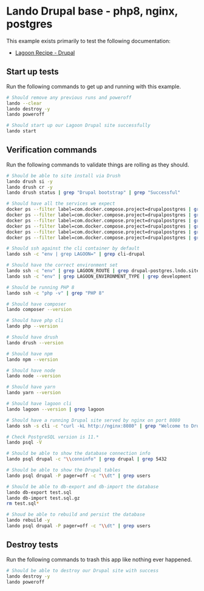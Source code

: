 Lando Drupal base - php8, nginx, postgres
=========================================

This example exists primarily to test the following documentation:

* [Lagoon Recipe - Drupal](https://docs.lando.dev/config/lagoon.html)

Start up tests
--------------

Run the following commands to get up and running with this example.

```bash
# Should remove any previous runs and poweroff
lando --clear
lando destroy -y
lando poweroff

# Should start up our Lagoon Drupal site successfully
lando start
```

Verification commands
---------------------

Run the following commands to validate things are rolling as they should.

```bash
# Should be able to site install via Drush
lando drush si -y
lando drush cr -y
lando drush status | grep "Drupal bootstrap" | grep "Successful"

# Should have all the services we expect
docker ps --filter label=com.docker.compose.project=drupalpostgres | grep Up | grep drupalpostgres_nginx_1
docker ps --filter label=com.docker.compose.project=drupalpostgres | grep Up | grep drupalpostgres_postgres_1
docker ps --filter label=com.docker.compose.project=drupalpostgres | grep Up | grep drupalpostgres_mailhog_1
docker ps --filter label=com.docker.compose.project=drupalpostgres | grep Up | grep drupalpostgres_php_1
docker ps --filter label=com.docker.compose.project=drupalpostgres | grep Up | grep drupalpostgres_cli_1
docker ps --filter label=com.docker.compose.project=drupalpostgres | grep Up | grep drupalpostgres_lagooncli_1

# Should ssh against the cli container by default
lando ssh -c "env | grep LAGOON=" | grep cli-drupal

# Should have the correct environment set
lando ssh -c "env" | grep LAGOON_ROUTE | grep drupal-postgres.lndo.site
lando ssh -c "env" | grep LAGOON_ENVIRONMENT_TYPE | grep development

# Should be running PHP 8
lando ssh -c "php -v" | grep "PHP 8"

# Should have composer
lando composer --version

# Should have php cli
lando php --version

# Should have drush
lando drush --version

# Should have npm
lando npm --version

# Should have node
lando node --version

# Should have yarn
lando yarn --version

# Should have lagoon cli
lando lagoon --version | grep lagoon

# Should have a running Drupal site served by nginx on port 8080
lando ssh -s cli -c "curl -kL http://nginx:8080" | grep "Welcome to Drush Site-Install"

# Check PostgreSQL version is 11.*
lando psql -V

# Should be able to show the database connection info
lando psql drupal -c "\\conninfo" | grep drupal | grep 5432

# Should be able to show the Drupal tables
lando psql drupal -P pager=off -c "\\dt" | grep users

# Should be able to db-export and db-import the database
lando db-export test.sql
lando db-import test.sql.gz
rm test.sql*

# Shoud be able to rebuild and persist the database
lando rebuild -y
lando psql drupal -P pager=off -c "\\dt" | grep users
```

Destroy tests
-------------

Run the following commands to trash this app like nothing ever happened.

```bash
# Should be able to destroy our Drupal site with success
lando destroy -y
lando poweroff
```
